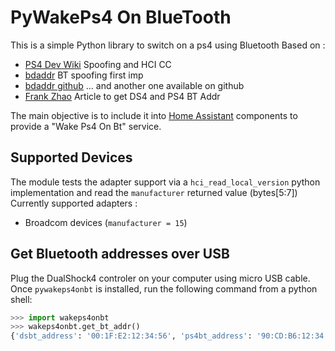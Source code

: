 # PyWakePs4 On BlueTooth
This is a simple Python library to switch on a ps4 using Bluetooth
Based on :
- [PS4 Dev Wiki](https://www.psdevwiki.com/ps4/DS4-BT#Bluetooth_Addressing) Spoofing and HCI CC
- [bdaddr](http://blog.petrilopia.net/linux/change-your-bluetooth-device-mac-address/) BT spoofing first imp
- [bdaddr github](https://github.com/pauloborges/bluez/blob/master/tools/bdaddr.c) ... and another one available on github
- [Frank Zhao](https://eleccelerator.com/unpairing-a-dualshock-4-and-setting-a-new-bdaddr/) Article to get DS4 and PS4 BT Addr 

The main objective is to include it into [Home Assistant](https://www.home-assistant.io/ "Home Assistant") components to provide a "Wake Ps4 On Bt" service.

## Supported Devices
The module tests the adapter support via a ```hci_read_local_version``` python implementation and read the ```manufacturer``` returned value (bytes[5:7])  
Currently supported adapters :
- Broadcom devices (```manufacturer = 15```)

## Get Bluetooth addresses over USB
Plug the DualShock4 controler on your computer using micro USB cable.  
Once ```pywakeps4onbt``` is installed, run the following command from a python shell:
```python
>>> import wakeps4onbt
>>> wakeps4onbt.get_bt_addr()
{'dsbt_address': '00:1F:E2:12:34:56', 'ps4bt_address': '90:CD:B6:12:34:56'}
```